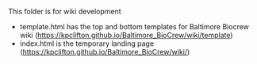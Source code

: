 This folder is for wiki development

- template.html has the top and bottom templates for Baltimore Biocrew wiki (https://kpclifton.github.io/Baltimore_BioCrew/wiki/template)
- index.html is the temporary landing page (https://kpclifton.github.io/Baltimore_BioCrew/wiki/)
